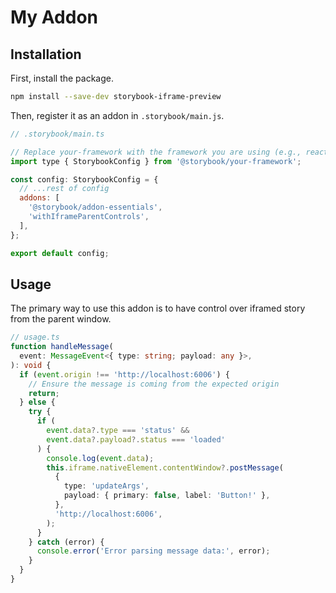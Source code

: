 # My Addon

## Installation

First, install the package.

```sh
npm install --save-dev storybook-iframe-preview
```

Then, register it as an addon in `.storybook/main.js`.

```js
// .storybook/main.ts

// Replace your-framework with the framework you are using (e.g., react-webpack5, vue3-vite)
import type { StorybookConfig } from '@storybook/your-framework';

const config: StorybookConfig = {
  // ...rest of config
  addons: [
    '@storybook/addon-essentials',
    'withIframeParentControls',
  ],
};

export default config;
```

## Usage

The primary way to use this addon is to have control over iframed story from the parent window.
```ts
// usage.ts
function handleMessage(
  event: MessageEvent<{ type: string; payload: any }>,
): void {
  if (event.origin !== 'http://localhost:6006') {
    // Ensure the message is coming from the expected origin
    return;
  } else {
    try {
      if (
        event.data?.type === 'status' &&
        event.data?.payload?.status === 'loaded'
      ) {
        console.log(event.data);
        this.iframe.nativeElement.contentWindow?.postMessage(
          {
            type: 'updateArgs',
            payload: { primary: false, label: 'Button!' },
          },
          'http://localhost:6006',
        );
      }
    } catch (error) {
      console.error('Error parsing message data:', error);
    }
  }
}
```